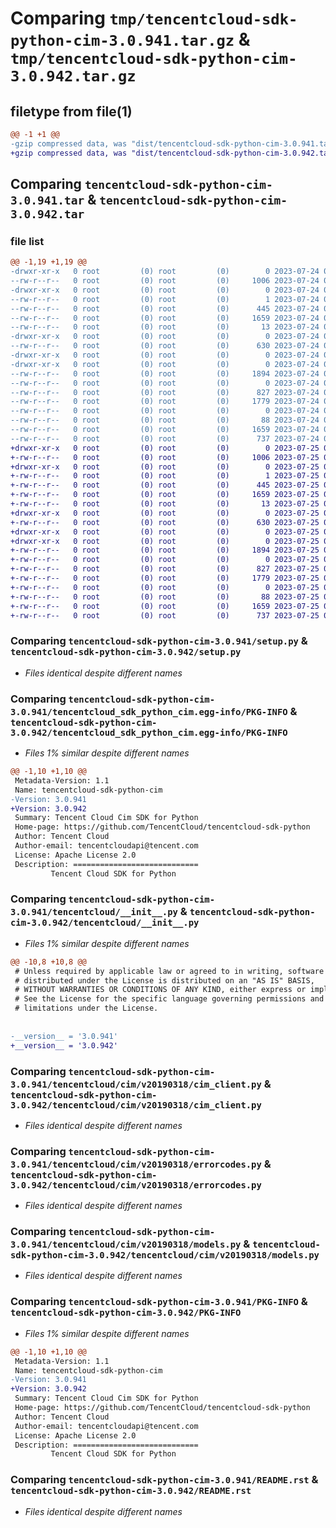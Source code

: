 # Comparing `tmp/tencentcloud-sdk-python-cim-3.0.941.tar.gz` & `tmp/tencentcloud-sdk-python-cim-3.0.942.tar.gz`

## filetype from file(1)

```diff
@@ -1 +1 @@
-gzip compressed data, was "dist/tencentcloud-sdk-python-cim-3.0.941.tar", last modified: Mon Jul 24 00:33:25 2023, max compression
+gzip compressed data, was "dist/tencentcloud-sdk-python-cim-3.0.942.tar", last modified: Tue Jul 25 04:14:05 2023, max compression
```

## Comparing `tencentcloud-sdk-python-cim-3.0.941.tar` & `tencentcloud-sdk-python-cim-3.0.942.tar`

### file list

```diff
@@ -1,19 +1,19 @@
-drwxr-xr-x   0 root         (0) root         (0)        0 2023-07-24 00:33:25.000000 tencentcloud-sdk-python-cim-3.0.941/
--rw-r--r--   0 root         (0) root         (0)     1006 2023-07-24 00:33:25.000000 tencentcloud-sdk-python-cim-3.0.941/setup.py
-drwxr-xr-x   0 root         (0) root         (0)        0 2023-07-24 00:33:25.000000 tencentcloud-sdk-python-cim-3.0.941/tencentcloud_sdk_python_cim.egg-info/
--rw-r--r--   0 root         (0) root         (0)        1 2023-07-24 00:33:25.000000 tencentcloud-sdk-python-cim-3.0.941/tencentcloud_sdk_python_cim.egg-info/dependency_links.txt
--rw-r--r--   0 root         (0) root         (0)      445 2023-07-24 00:33:25.000000 tencentcloud-sdk-python-cim-3.0.941/tencentcloud_sdk_python_cim.egg-info/SOURCES.txt
--rw-r--r--   0 root         (0) root         (0)     1659 2023-07-24 00:33:25.000000 tencentcloud-sdk-python-cim-3.0.941/tencentcloud_sdk_python_cim.egg-info/PKG-INFO
--rw-r--r--   0 root         (0) root         (0)       13 2023-07-24 00:33:25.000000 tencentcloud-sdk-python-cim-3.0.941/tencentcloud_sdk_python_cim.egg-info/top_level.txt
-drwxr-xr-x   0 root         (0) root         (0)        0 2023-07-24 00:33:25.000000 tencentcloud-sdk-python-cim-3.0.941/tencentcloud/
--rw-r--r--   0 root         (0) root         (0)      630 2023-07-24 00:33:25.000000 tencentcloud-sdk-python-cim-3.0.941/tencentcloud/__init__.py
-drwxr-xr-x   0 root         (0) root         (0)        0 2023-07-24 00:33:25.000000 tencentcloud-sdk-python-cim-3.0.941/tencentcloud/cim/
-drwxr-xr-x   0 root         (0) root         (0)        0 2023-07-24 00:33:25.000000 tencentcloud-sdk-python-cim-3.0.941/tencentcloud/cim/v20190318/
--rw-r--r--   0 root         (0) root         (0)     1894 2023-07-24 00:33:25.000000 tencentcloud-sdk-python-cim-3.0.941/tencentcloud/cim/v20190318/cim_client.py
--rw-r--r--   0 root         (0) root         (0)        0 2023-07-24 00:33:25.000000 tencentcloud-sdk-python-cim-3.0.941/tencentcloud/cim/v20190318/__init__.py
--rw-r--r--   0 root         (0) root         (0)      827 2023-07-24 00:33:25.000000 tencentcloud-sdk-python-cim-3.0.941/tencentcloud/cim/v20190318/errorcodes.py
--rw-r--r--   0 root         (0) root         (0)     1779 2023-07-24 00:33:25.000000 tencentcloud-sdk-python-cim-3.0.941/tencentcloud/cim/v20190318/models.py
--rw-r--r--   0 root         (0) root         (0)        0 2023-07-24 00:33:25.000000 tencentcloud-sdk-python-cim-3.0.941/tencentcloud/cim/__init__.py
--rw-r--r--   0 root         (0) root         (0)       88 2023-07-24 00:33:25.000000 tencentcloud-sdk-python-cim-3.0.941/setup.cfg
--rw-r--r--   0 root         (0) root         (0)     1659 2023-07-24 00:33:25.000000 tencentcloud-sdk-python-cim-3.0.941/PKG-INFO
--rw-r--r--   0 root         (0) root         (0)      737 2023-07-24 00:33:25.000000 tencentcloud-sdk-python-cim-3.0.941/README.rst
+drwxr-xr-x   0 root         (0) root         (0)        0 2023-07-25 04:14:05.000000 tencentcloud-sdk-python-cim-3.0.942/
+-rw-r--r--   0 root         (0) root         (0)     1006 2023-07-25 04:14:05.000000 tencentcloud-sdk-python-cim-3.0.942/setup.py
+drwxr-xr-x   0 root         (0) root         (0)        0 2023-07-25 04:14:05.000000 tencentcloud-sdk-python-cim-3.0.942/tencentcloud_sdk_python_cim.egg-info/
+-rw-r--r--   0 root         (0) root         (0)        1 2023-07-25 04:14:05.000000 tencentcloud-sdk-python-cim-3.0.942/tencentcloud_sdk_python_cim.egg-info/dependency_links.txt
+-rw-r--r--   0 root         (0) root         (0)      445 2023-07-25 04:14:05.000000 tencentcloud-sdk-python-cim-3.0.942/tencentcloud_sdk_python_cim.egg-info/SOURCES.txt
+-rw-r--r--   0 root         (0) root         (0)     1659 2023-07-25 04:14:05.000000 tencentcloud-sdk-python-cim-3.0.942/tencentcloud_sdk_python_cim.egg-info/PKG-INFO
+-rw-r--r--   0 root         (0) root         (0)       13 2023-07-25 04:14:05.000000 tencentcloud-sdk-python-cim-3.0.942/tencentcloud_sdk_python_cim.egg-info/top_level.txt
+drwxr-xr-x   0 root         (0) root         (0)        0 2023-07-25 04:14:05.000000 tencentcloud-sdk-python-cim-3.0.942/tencentcloud/
+-rw-r--r--   0 root         (0) root         (0)      630 2023-07-25 04:14:05.000000 tencentcloud-sdk-python-cim-3.0.942/tencentcloud/__init__.py
+drwxr-xr-x   0 root         (0) root         (0)        0 2023-07-25 04:14:05.000000 tencentcloud-sdk-python-cim-3.0.942/tencentcloud/cim/
+drwxr-xr-x   0 root         (0) root         (0)        0 2023-07-25 04:14:05.000000 tencentcloud-sdk-python-cim-3.0.942/tencentcloud/cim/v20190318/
+-rw-r--r--   0 root         (0) root         (0)     1894 2023-07-25 04:14:05.000000 tencentcloud-sdk-python-cim-3.0.942/tencentcloud/cim/v20190318/cim_client.py
+-rw-r--r--   0 root         (0) root         (0)        0 2023-07-25 04:14:05.000000 tencentcloud-sdk-python-cim-3.0.942/tencentcloud/cim/v20190318/__init__.py
+-rw-r--r--   0 root         (0) root         (0)      827 2023-07-25 04:14:05.000000 tencentcloud-sdk-python-cim-3.0.942/tencentcloud/cim/v20190318/errorcodes.py
+-rw-r--r--   0 root         (0) root         (0)     1779 2023-07-25 04:14:05.000000 tencentcloud-sdk-python-cim-3.0.942/tencentcloud/cim/v20190318/models.py
+-rw-r--r--   0 root         (0) root         (0)        0 2023-07-25 04:14:05.000000 tencentcloud-sdk-python-cim-3.0.942/tencentcloud/cim/__init__.py
+-rw-r--r--   0 root         (0) root         (0)       88 2023-07-25 04:14:05.000000 tencentcloud-sdk-python-cim-3.0.942/setup.cfg
+-rw-r--r--   0 root         (0) root         (0)     1659 2023-07-25 04:14:05.000000 tencentcloud-sdk-python-cim-3.0.942/PKG-INFO
+-rw-r--r--   0 root         (0) root         (0)      737 2023-07-25 04:14:05.000000 tencentcloud-sdk-python-cim-3.0.942/README.rst
```

### Comparing `tencentcloud-sdk-python-cim-3.0.941/setup.py` & `tencentcloud-sdk-python-cim-3.0.942/setup.py`

 * *Files identical despite different names*

### Comparing `tencentcloud-sdk-python-cim-3.0.941/tencentcloud_sdk_python_cim.egg-info/PKG-INFO` & `tencentcloud-sdk-python-cim-3.0.942/tencentcloud_sdk_python_cim.egg-info/PKG-INFO`

 * *Files 1% similar despite different names*

```diff
@@ -1,10 +1,10 @@
 Metadata-Version: 1.1
 Name: tencentcloud-sdk-python-cim
-Version: 3.0.941
+Version: 3.0.942
 Summary: Tencent Cloud Cim SDK for Python
 Home-page: https://github.com/TencentCloud/tencentcloud-sdk-python
 Author: Tencent Cloud
 Author-email: tencentcloudapi@tencent.com
 License: Apache License 2.0
 Description: ============================
         Tencent Cloud SDK for Python
```

### Comparing `tencentcloud-sdk-python-cim-3.0.941/tencentcloud/__init__.py` & `tencentcloud-sdk-python-cim-3.0.942/tencentcloud/__init__.py`

 * *Files 1% similar despite different names*

```diff
@@ -10,8 +10,8 @@
 # Unless required by applicable law or agreed to in writing, software
 # distributed under the License is distributed on an "AS IS" BASIS,
 # WITHOUT WARRANTIES OR CONDITIONS OF ANY KIND, either express or implied.
 # See the License for the specific language governing permissions and
 # limitations under the License.
 
 
-__version__ = '3.0.941'
+__version__ = '3.0.942'
```

### Comparing `tencentcloud-sdk-python-cim-3.0.941/tencentcloud/cim/v20190318/cim_client.py` & `tencentcloud-sdk-python-cim-3.0.942/tencentcloud/cim/v20190318/cim_client.py`

 * *Files identical despite different names*

### Comparing `tencentcloud-sdk-python-cim-3.0.941/tencentcloud/cim/v20190318/errorcodes.py` & `tencentcloud-sdk-python-cim-3.0.942/tencentcloud/cim/v20190318/errorcodes.py`

 * *Files identical despite different names*

### Comparing `tencentcloud-sdk-python-cim-3.0.941/tencentcloud/cim/v20190318/models.py` & `tencentcloud-sdk-python-cim-3.0.942/tencentcloud/cim/v20190318/models.py`

 * *Files identical despite different names*

### Comparing `tencentcloud-sdk-python-cim-3.0.941/PKG-INFO` & `tencentcloud-sdk-python-cim-3.0.942/PKG-INFO`

 * *Files 1% similar despite different names*

```diff
@@ -1,10 +1,10 @@
 Metadata-Version: 1.1
 Name: tencentcloud-sdk-python-cim
-Version: 3.0.941
+Version: 3.0.942
 Summary: Tencent Cloud Cim SDK for Python
 Home-page: https://github.com/TencentCloud/tencentcloud-sdk-python
 Author: Tencent Cloud
 Author-email: tencentcloudapi@tencent.com
 License: Apache License 2.0
 Description: ============================
         Tencent Cloud SDK for Python
```

### Comparing `tencentcloud-sdk-python-cim-3.0.941/README.rst` & `tencentcloud-sdk-python-cim-3.0.942/README.rst`

 * *Files identical despite different names*

